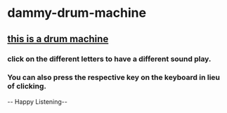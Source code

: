 # dammy-drum-machine

## [this is a drum machine](https://bestbynature.github.io/dammy-drum-machine/)

### click on the different letters to have a different sound play.

### You can also press the respective key on the keyboard in lieu of clicking.

-- Happy Listening--



